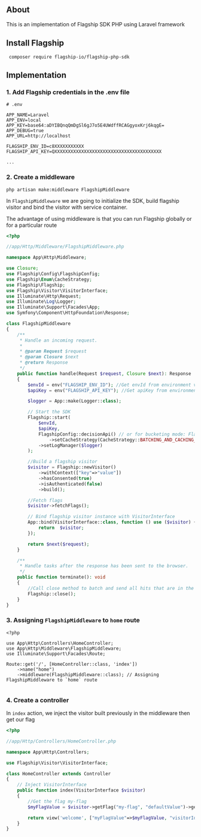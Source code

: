 ## About

This is an implementation of Flagship SDK PHP using Laravel framework 

## Install Flagship

```shell
 composer require flagship-io/flagship-php-sdk 
 ```

## Implementation

### 1. Add Flagship credentials in the .env file

```text
# .env

APP_NAME=Laravel
APP_ENV=local
APP_KEY=base64:aDYIBQnqQmDgSl6gJ7o5E4UWdffRCAGgyoxKrj6kqgE=
APP_DEBUG=true
APP_URL=http://localhost

FLAGSHIP_ENV_ID=c8XXXXXXXXXXX  
FLAGSHIP_API_KEY=QXXXXXXXXXXXXXXXXXXXXXXXXXXXXXXXXXXXXXXXX

...
```

### 2. Create a middleware 

```shell
php artisan make:middleware FlagshipMiddleware
```

In `FlagshipMiddleware` we are going to initialize the SDK, build flagship visitor and bind the visitor with service container.

The advantage of using middleware is that you can run Flagship globally or for a particular route 

```php
<?php

//app/Http/Middleware/FlagshipMiddleware.php

namespace App\Http\Middleware;

use Closure;
use Flagship\Config\FlagshipConfig;
use Flagship\Enum\CacheStrategy;
use Flagship\Flagship;
use Flagship\Visitor\VisitorInterface;
use Illuminate\Http\Request;
use Illuminate\Log\Logger;
use Illuminate\Support\Facades\App;
use Symfony\Component\HttpFoundation\Response;

class FlagshipMiddleware
{
    /**
     * Handle an incoming request.
     *
     * @param Request $request
     * @param Closure $next
     * @return Response
     */
    public function handle(Request $request, Closure $next): Response
    {
        $envId = env("FLAGSHIP_ENV_ID"); //Get envId from environment variables
        $apiKey = env("FLAGSHIP_API_KEY"); //Get apiKey from environment variables

        $logger = App::make(Logger::class);

        // Start the SDK
        Flagship::start(
            $envId,
            $apiKey,
            FlagshipConfig::decisionApi() // or for bucketing mode: FlagshipConfig::bucketing("http://127.0.0.1:8080/bucketing")
                ->setCacheStrategy(CacheStrategy::BATCHING_AND_CACHING_ON_FAILURE)
            ->setLogManager($logger)
        );

        //Build a flagship visitor
        $visitor = Flagship::newVisitor()
            ->withContext(["key"=>"value"])
            ->hasConsented(true)
            ->isAuthenticated(false)
            ->build();

        //Fetch flags
        $visitor->fetchFlags();

        // Bind flagship visitor instance with VisitorInterface
        App::bind(VisitorInterface::class, function () use ($visitor) {
            return  $visitor;
        });

        return $next($request);
    }

    /**
     * Handle tasks after the response has been sent to the browser.
     */
    public function terminate(): void
    {
        //Call close method to batch and send all hits that are in the pool.
        Flagship::close();
    }
}

```

### 3. Assigning `FlagshipMiddleware` to `home` route

```shell
<?php

use App\Http\Controllers\HomeController;
use App\Http\Middleware\FlagshipMiddleware;
use Illuminate\Support\Facades\Route;

Route::get('/', [HomeController::class, 'index'])
    ->name("home")
    ->middleware(FlagshipMiddleware::class); // Assigning FlagshipMiddleware to `home` route


```

### 4. Create a controller

In `index` action, we inject the visitor built previously in the middleware then get our flag

```php
<?php

//app/Http/Controllers/HomeController.php

namespace App\Http\Controllers;

use Flagship\Visitor\VisitorInterface;

class HomeController extends Controller
{
    // Inject VisitorInterface
    public function index(VisitorInterface $visitor)
    {
        //Get the flag my-flag
        $myFlagValue = $visitor->getFlag("my-flag", "defaultValue")->getValue();

        return view('welcome', ["myFlagValue"=>$myFlagValue, "visitorId"=>$visitor->getVisitorId()]);
    }
}

```
